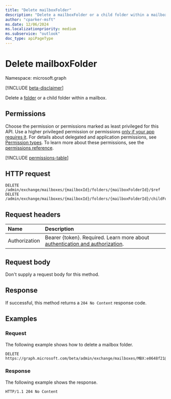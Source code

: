 ```yaml
---
title: "Delete mailboxFolder"
description: "Delete a mailboxFolder or a child folder within a mailbox."
author: "cparker-msft"
ms.date: 12/06/2024
ms.localizationpriority: medium
ms.subservice: "outlook"
doc_type: apiPageType
---
```


# Delete mailboxFolder

Namespace: microsoft.graph

[!INCLUDE [beta-disclaimer](../../includes/beta-disclaimer.md)]

Delete a [folder](../resources/mailboxfolder.md) or a child folder within a mailbox.

## Permissions

Choose the permission or permissions marked as least privileged for this API. Use a higher privileged permission or permissions [only if your app requires it](/graph/permissions-overview#best-practices-for-using-microsoft-graph-permissions). For details about delegated and application permissions, see [Permission types](/graph/permissions-overview#permission-types). To learn more about these permissions, see the [permissions reference](/graph/permissions-reference).

<!-- {
  "blockType": "permissions",
  "name": "mailbox-delete-folders-permissions"
}
-->
[!INCLUDE [permissions-table](../includes/permissions/mailbox-delete-folders-permissions.md)]

## HTTP request

<!-- {
  "blockType": "ignored"
}
-->
``` http
DELETE /admin/exchange/mailboxes/{mailboxId}/folders/{mailboxFolderId}/$ref
DELETE /admin/exchange/mailboxes/{mailboxId}/folders/{mailboxFolderId}/childFolders/{mailboxFolderId}/$ref
```

## Request headers

|Name|Description|
|:---|:---|
|Authorization|Bearer {token}. Required. Learn more about [authentication and authorization](/graph/auth/auth-concepts).|

## Request body

Don't supply a request body for this method.

## Response

If successful, this method returns a `204 No Content` response code.

## Examples

### Request

The following example shows how to delete a mailbox folder.
<!-- {
  "blockType": "request",
  "name": "delete_mailboxfolder",
  "sampleKeys": ["MBX:e0648f21@aab09c93", "AAMkAGVmMDEzM"]
}
-->
``` http
DELETE https://graph.microsoft.com/beta/admin/exchange/mailboxes/MBX:e0648f21@aab09c93/folders/AAMkAGVmMDEzM/$ref
```

### Response

The following example shows the response.

<!-- {
  "blockType": "response",
  "truncated": true
}
-->
``` http
HTTP/1.1 204 No Content
```
